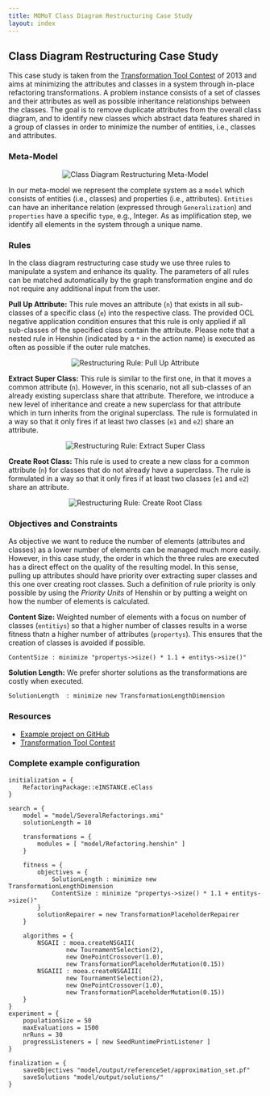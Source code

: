 ```yaml
---
title: MOMoT Class Diagram Restructuring Case Study
layout: index
---
```


## Class Diagram Restructuring Case Study
This case study is taken from the [Transformation Tool Contest](http://www.transformation-tool-contest.eu/) of 2013 and aims at minimizing the attributes and classes in a system through in-place refactoring transformations. 
A problem instance consists of a set of classes and their attributes as well as possible inheritance relationships between the classes.
The goal is to remove duplicate attributes from the overall class diagram, and to identify new classes which abstract data features shared in a group of classes in order to minimize the number of entities, i.e., classes and attributes.

### Meta-Model
<div style="text-align:center">
<img src="http://martin-fleck.github.io/momot/images/casestudy/restructuring/restructuring_mm.svg" alt="Class Diagram Restructuring Meta-Model" />
</div>

In our meta-model we represent the complete system as a ``model`` which consists of entities (i.e., classes) and properties (i.e., attributes). ``Entities`` can have an inheritance relation (expressed through ``Generalization``) and ``properties`` have a specific ``type``, e.g., Integer.
As as implification step, we identify all elements in the system through a unique name. 

### Rules
In the class diagram restructuring case study we use three rules to manipulate a system and enhance its quality. 
The parameters of all rules can be matched automatically by the graph transformation engine and do not require any additional input from the user.

**Pull Up Attribute:** 
This rule moves an attribute (``n``) that exists in all sub-classes of a specific class (``e``) into the respective class. 
The provided OCL negative application condition ensures that this rule is only applied if all sub-classes of the specified class contain the attribute.
Please note that a nested rule in Henshin (indicated by a ``*`` in the action name) is executed as often as possible if the outer rule matches.

<div style="text-align:center">
<img src="http://martin-fleck.github.io/momot/images/casestudy/restructuring/restructuring_rule_pullUpAttribute.svg" alt="Restructuring Rule: Pull Up Attribute" />
</div>

**Extract Super Class:**
This rule is similar to the first one, in that it moves a common attribute (``n``).
However, in this scenario, not all sub-classes of an already existing superclass share that attribute.
Therefore, we introduce a new level of inheritance and create a new superclass for that attribute which in turn inherits from the original superclass.
The rule is formulated in a way so that it only fires if at least two classes (``e1`` and ``e2``) share an attribute.

<div style="text-align:center">
<img src="http://martin-fleck.github.io/momot/images/casestudy/restructuring/restructuring_rule_extractSuperClass.svg" alt="Restructuring Rule: Extract Super Class" />
</div>

**Create Root Class:** 
This rule is used to create a new class for a common attribute (``n``) for classes that do not already have a superclass. 
The rule is formulated in a way so that it only fires if at least two classes (``e1`` and ``e2``) share an attribute.

<div style="text-align:center">
<img src="http://martin-fleck.github.io/momot/images/casestudy/restructuring/restructuring_rule_createRootClass.svg" alt="Restructuring Rule: Create Root Class" />
</div> 


### Objectives and Constraints
As objective we want to reduce the number of elements (attributes and classes) as a lower number of elements can be managed much more easily. 
However, in this case study, the order in which the three rules are executed has a direct effect on the quality of the resulting model.
In this sense, pulling up attributes should have priority over extracting super classes and this one over creating root classes.
Such a definition of rule priority is only possible by using the *Priority Units* of Henshin or by putting a weight on how the number of elements is calculated.

**Content Size:** 
Weighted number of elements with a focus on number of classes (``entitiys``) so that a higher number of classes results in a worse fitness thatn a higher number of attributes (``propertys``).
This ensures that the creation of classes is avoided if possible.

```
ContentSize : minimize "propertys->size() * 1.1 + entitys->size()"
```

**Solution Length:** We prefer shorter solutions as the transformations are costly when executed.

```
SolutionLength 	: minimize new TransformationLengthDimension
```

### Resources
* [Example project on GitHub](https://github.com/martin-fleck/momot/tree/master/projects/at.ac.tuwien.big.momot.examples.refactoring)
* [Transformation Tool Contest](http://www.transformation-tool-contest.eu/)

### Complete example configuration
```
initialization = {
	RefactoringPackage::eINSTANCE.eClass
}

search = {
	model = "model/SeveralRefactorings.xmi"
	solutionLength = 10
	
	transformations = {
		modules = [ "model/Refactoring.henshin" ]
	}
	
	fitness = {
		objectives = {
			SolutionLength : minimize new TransformationLengthDimension
			ContentSize : minimize "propertys->size() * 1.1 + entitys->size()"
		}
		solutionRepairer = new TransformationPlaceholderRepairer
	}
	
	algorithms = {
		NSGAII : moea.createNSGAII(
				new TournamentSelection(2),
				new OnePointCrossover(1.0),  
				new TransformationPlaceholderMutation(0.15))
		NSGAIII : moea.createNSGAIII(
				new TournamentSelection(2),
				new OnePointCrossover(1.0),  
				new TransformationPlaceholderMutation(0.15))
	}
}
experiment = {
	populationSize = 50
	maxEvaluations = 1500
	nrRuns = 30
	progressListeners = [ new SeedRuntimePrintListener ]
}

finalization = {
	saveObjectives "model/output/referenceSet/approximation_set.pf"
	saveSolutions "model/output/solutions/"
}
```
